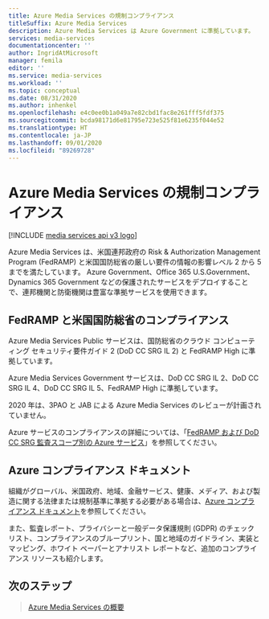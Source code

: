 ```yaml
---
title: Azure Media Services の規制コンプライアンス
titleSuffix: Azure Media Services
description: Azure Media Services は Azure Government に準拠しています。
services: media-services
documentationcenter: ''
author: IngridAtMicrosoft
manager: femila
editor: ''
ms.service: media-services
ms.workload: ''
ms.topic: conceptual
ms.date: 08/31/2020
ms.author: inhenkel
ms.openlocfilehash: e4c0ee0b1a049a7e82cbd1fac8e261fff5fdf375
ms.sourcegitcommit: bcda98171d6e81795e723e525f81e6235f044e52
ms.translationtype: HT
ms.contentlocale: ja-JP
ms.lasthandoff: 09/01/2020
ms.locfileid: "89269728"
---
```

# <a name="media-services-regulatory-compliance"></a>Azure Media Services の規制コンプライアンス

[!INCLUDE [media services api v3 logo](./includes/v3-hr.md)]

Azure Media Services は、米国連邦政府の Risk & Authorization Management Program (FedRAMP) と米国国防総省の厳しい要件の情報の影響レベル 2 から 5 までを満たしています。 Azure Government、Office 365 U.S.Government、Dynamics 365 Government などの保護されたサービスをデプロイすることで、連邦機関と防衛機関は豊富な準拠サービスを使用できます。

## <a name="fedramp-and-us-department-of-defense-compliance"></a>FedRAMP と米国国防総省のコンプライアンス

Azure Media Services Public サービスは、国防総省のクラウド コンピューティング セキュリティ要件ガイド 2 (DoD CC SRG IL 2) と FedRAMP High に準拠しています。

Azure Media Services Government サービスは、DoD CC SRG IL 2、DoD CC SRG IL 4、DoD CC SRG IL 5、FedRAMP High に準拠しています。

2020 年は、3PAO と JAB による Azure Media Services のレビューが計画されていません。

Azure サービスのコンプライアンスの詳細については、「[FedRAMP および DoD CC SRG 監査スコープ別の Azure サービス](https://docs.microsoft.com/azure/azure-government/compliance/azure-services-in-fedramp-auditscope)」を参照してください。

## <a name="azure-compliance-documentation"></a>Azure コンプライアンス ドキュメント

組織がグローバル、米国政府、地域、金融サービス、健康、メディア、および製造に関する法律または規制基準に準拠する必要がある場合は、[Azure コンプライアンス ドキュメント](https://docs.microsoft.com/azure/compliance/)を参照してください。

また、監査レポート、プライバシーと一般データ保護規則 (GDPR) のチェックリスト、コンプライアンスのブループリント、国と地域のガイドライン、実装とマッピング、ホワイト ペーパーとアナリスト レポートなど、追加のコンプライアンス リソースも紹介します。

## <a name="next-steps"></a>次のステップ

> [Azure Media Services の概要](media-services-overview.md)
